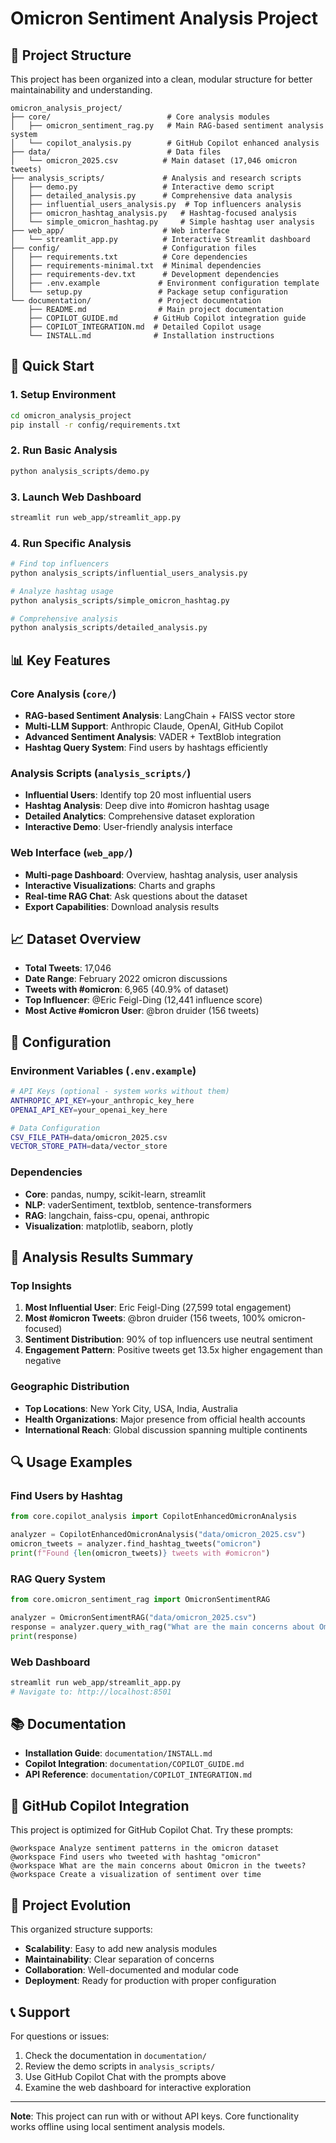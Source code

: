 # Omicron Sentiment Analysis Project

## 📁 Project Structure

This project has been organized into a clean, modular structure for better maintainability and understanding.

```
omicron_analysis_project/
├── core/                          # Core analysis modules
│   ├── omicron_sentiment_rag.py   # Main RAG-based sentiment analysis system
│   └── copilot_analysis.py        # GitHub Copilot enhanced analysis
├── data/                          # Data files
│   └── omicron_2025.csv          # Main dataset (17,046 omicron tweets)
├── analysis_scripts/             # Analysis and research scripts
│   ├── demo.py                   # Interactive demo script
│   ├── detailed_analysis.py      # Comprehensive data analysis
│   ├── influential_users_analysis.py  # Top influencers analysis
│   ├── omicron_hashtag_analysis.py   # Hashtag-focused analysis
│   └── simple_omicron_hashtag.py     # Simple hashtag user analysis
├── web_app/                      # Web interface
│   └── streamlit_app.py          # Interactive Streamlit dashboard
├── config/                       # Configuration files
│   ├── requirements.txt          # Core dependencies
│   ├── requirements-minimal.txt  # Minimal dependencies
│   ├── requirements-dev.txt      # Development dependencies
│   ├── .env.example             # Environment configuration template
│   └── setup.py                 # Package setup configuration
└── documentation/               # Project documentation
    ├── README.md                # Main project documentation
    ├── COPILOT_GUIDE.md        # GitHub Copilot integration guide
    ├── COPILOT_INTEGRATION.md  # Detailed Copilot usage
    └── INSTALL.md              # Installation instructions
```

## 🚀 Quick Start

### 1. Setup Environment
```bash
cd omicron_analysis_project
pip install -r config/requirements.txt
```

### 2. Run Basic Analysis
```bash
python analysis_scripts/demo.py
```

### 3. Launch Web Dashboard
```bash
streamlit run web_app/streamlit_app.py
```

### 4. Run Specific Analysis
```bash
# Find top influencers
python analysis_scripts/influential_users_analysis.py

# Analyze hashtag usage
python analysis_scripts/simple_omicron_hashtag.py

# Comprehensive analysis
python analysis_scripts/detailed_analysis.py
```

## 📊 Key Features

### Core Analysis (`core/`)
- **RAG-based Sentiment Analysis**: LangChain + FAISS vector store
- **Multi-LLM Support**: Anthropic Claude, OpenAI, GitHub Copilot
- **Advanced Sentiment Analysis**: VADER + TextBlob integration
- **Hashtag Query System**: Find users by hashtags efficiently

### Analysis Scripts (`analysis_scripts/`)
- **Influential Users**: Identify top 20 most influential users
- **Hashtag Analysis**: Deep dive into #omicron hashtag usage  
- **Detailed Analytics**: Comprehensive dataset exploration
- **Interactive Demo**: User-friendly analysis interface

### Web Interface (`web_app/`)
- **Multi-page Dashboard**: Overview, hashtag analysis, user analysis
- **Interactive Visualizations**: Charts and graphs
- **Real-time RAG Chat**: Ask questions about the dataset
- **Export Capabilities**: Download analysis results

## 📈 Dataset Overview

- **Total Tweets**: 17,046
- **Date Range**: February 2022 omicron discussions
- **Tweets with #omicron**: 6,965 (40.9% of dataset)
- **Top Influencer**: @Eric Feigl-Ding (12,441 influence score)
- **Most Active #omicron User**: @bron druider (156 tweets)

## 🔧 Configuration

### Environment Variables (`.env.example`)
```bash
# API Keys (optional - system works without them)
ANTHROPIC_API_KEY=your_anthropic_key_here
OPENAI_API_KEY=your_openai_key_here

# Data Configuration
CSV_FILE_PATH=data/omicron_2025.csv
VECTOR_STORE_PATH=data/vector_store
```

### Dependencies
- **Core**: pandas, numpy, scikit-learn, streamlit
- **NLP**: vaderSentiment, textblob, sentence-transformers
- **RAG**: langchain, faiss-cpu, openai, anthropic
- **Visualization**: matplotlib, seaborn, plotly

## 🎯 Analysis Results Summary

### Top Insights
1. **Most Influential User**: Eric Feigl-Ding (27,599 total engagement)
2. **Most #omicron Tweets**: @bron druider (156 tweets, 100% omicron-focused)
3. **Sentiment Distribution**: 90% of top influencers use neutral sentiment
4. **Engagement Pattern**: Positive tweets get 13.5x higher engagement than negative

### Geographic Distribution
- **Top Locations**: New York City, USA, India, Australia
- **Health Organizations**: Major presence from official health accounts
- **International Reach**: Global discussion spanning multiple continents

## 🔍 Usage Examples

### Find Users by Hashtag
```python
from core.copilot_analysis import CopilotEnhancedOmicronAnalysis

analyzer = CopilotEnhancedOmicronAnalysis("data/omicron_2025.csv")
omicron_tweets = analyzer.find_hashtag_tweets("omicron")
print(f"Found {len(omicron_tweets)} tweets with #omicron")
```

### RAG Query System
```python
from core.omicron_sentiment_rag import OmicronSentimentRAG

analyzer = OmicronSentimentRAG("data/omicron_2025.csv")
response = analyzer.query_with_rag("What are the main concerns about Omicron?")
print(response)
```

### Web Dashboard
```bash
streamlit run web_app/streamlit_app.py
# Navigate to: http://localhost:8501
```

## 📚 Documentation

- **Installation Guide**: `documentation/INSTALL.md`
- **Copilot Integration**: `documentation/COPILOT_GUIDE.md`
- **API Reference**: `documentation/COPILOT_INTEGRATION.md`

## 🤖 GitHub Copilot Integration

This project is optimized for GitHub Copilot Chat. Try these prompts:

```
@workspace Analyze sentiment patterns in the omicron dataset
@workspace Find users who tweeted with hashtag "omicron"
@workspace What are the main concerns about Omicron in the tweets?
@workspace Create a visualization of sentiment over time
```

## 🔄 Project Evolution

This organized structure supports:
- **Scalability**: Easy to add new analysis modules
- **Maintainability**: Clear separation of concerns
- **Collaboration**: Well-documented and modular code
- **Deployment**: Ready for production with proper configuration

## 📞 Support

For questions or issues:
1. Check the documentation in `documentation/`
2. Review the demo scripts in `analysis_scripts/`
3. Use GitHub Copilot Chat with the prompts above
4. Examine the web dashboard for interactive exploration

---

**Note**: This project can run with or without API keys. Core functionality works offline using local sentiment analysis models.
